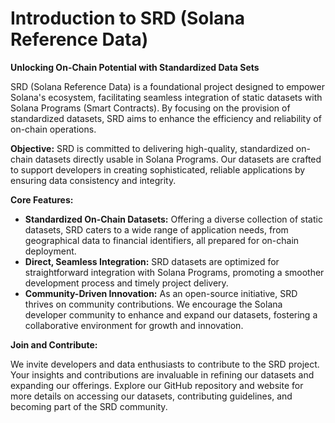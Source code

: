 # Introduction to SRD (Solana Reference Data)

**Unlocking On-Chain Potential with Standardized Data Sets**

SRD (Solana Reference Data) is a foundational project designed to empower Solana's ecosystem, facilitating seamless integration of static datasets with Solana Programs (Smart Contracts). By focusing on the provision of standardized datasets, SRD aims to enhance the efficiency and reliability of on-chain operations.

**Objective:** SRD is committed to delivering high-quality, standardized on-chain datasets directly usable in Solana Programs. Our datasets are crafted to support developers in creating sophisticated, reliable applications by ensuring data consistency and integrity.

**Core Features:**

* **Standardized On-Chain Datasets:** Offering a diverse collection of static datasets, SRD caters to a wide range of application needs, from geographical data to financial identifiers, all prepared for on-chain deployment.
* **Direct, Seamless Integration:** SRD datasets are optimized for straightforward integration with Solana Programs, promoting a smoother development process and timely project delivery.
* **Community-Driven Innovation:** As an open-source initiative, SRD thrives on community contributions. We encourage the Solana developer community to enhance and expand our datasets, fostering a collaborative environment for growth and innovation.

**Join and Contribute:**

We invite developers and data enthusiasts to contribute to the SRD project. Your insights and contributions are invaluable in refining our datasets and expanding our offerings. Explore our GitHub repository and website for more details on accessing our datasets, contributing guidelines, and becoming part of the SRD community.
